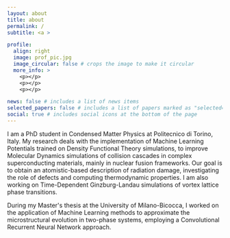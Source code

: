 ```yaml
---
layout: about
title: about
permalink: /
subtitle: <a >

profile:
  align: right
  image: prof_pic.jpg
  image_circular: false # crops the image to make it circular
  more_info: >
    <p></p>
    <p></p>
    <p></p>

news: false # includes a list of news items
selected_papers: false # includes a list of papers marked as "selected={true}"
social: true # includes social icons at the bottom of the page
---
```


I am a PhD student in Condensed Matter Physics at Politecnico di Torino, Italy. My research deals with the implementation of Machine Learning Potentials trained on Density Functional Theory simulations, to improve Molecular Dynamics simulations of collision cascades in complex superconducting materials, mainly in nuclear fusion frameworks. Our goal is to obtain an atomistic-based description of radiation damage, investigating the role of defects and computing thermodynamic properties. I am also working on Time-Dependent Ginzburg-Landau simulations of vortex lattice phase transitions.

During my Master's thesis at the University of Milano-Bicocca, I worked on the application of Machine Learning methods to approximate the microstructural evolution in two-phase systems, employing a Convolutional Recurrent Neural Network approach.
